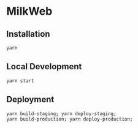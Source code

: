 # MilkWeb

## Installation

```shell
yarn
```

## Local Development

```shell
yarn start
```

## Deployment

```shell
yarn build-staging; yarn deploy-staging;
yarn build-production; yarn deploy-production;
```
